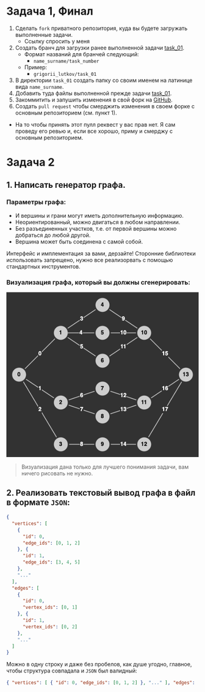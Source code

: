 # Задача 1, Финал

1. Сделать `fork` приватного репозитория, куда вы будете загружать выполненные задачи.
    - Ссылку спросить у меня
2. Создать бранч для загрузки ранее выполненной задачи [task_01](../task_01).
    - Формат названий для бранчей следующий:
      - `name_surname/task_number`
    - Пример:
      - `grigorii_lutkov/task_01`
2. В директории `task_01` создать папку со своим именем на латинице вида `name_surname`.
3. Добавить туда файлы выполненной прежде задачи [task_01](../task_01).
4. Закоммитить и запушить изменения в свой форк на [GitHub](github.com).
5. Создать `pull request` чтобы смерджить изменения в своем форке с основным репозиторием (см. пункт 1).
  - На то чтобы принять этот пулл реквест у вас прав нет. Я сам проведу его ревью и, если все хорошо, приму и смерджу с основным репозиторием.

# Задача 2

## 1. Написать генератор графа.

### Параметры графа:
- И вершины и грани могут иметь дополнительную информацию.
- Неориентированный, можно двигаться в любом направлении.
- Без разъединенных участков, т.е. от первой вершины можно добраться до любой другой.
- Вершина может быть соединена с самой собой.

Интерфейс и имплементация за вами, дерзайте!
Сторонние библиотеки использовать запрещено, нужно все реализорвать с помощью стандартных инструментов.

### Визуализация графа, который вы должны сгенерировать:
![Graph](./graph.png)

> Визуализация дана только для лучшего понимания задачи, вам ничего рисовать не нужно.

## 2. Реализовать текстовый вывод графа в файл в формате `JSON`:
```json
{
  "vertices": [
    {
      "id": 0,
      "edge_ids": [0, 1, 2]
    }, {
      "id": 1,
      "edge_ids": [3, 4, 5]
    },
    "..."
  ],
  "edges": [
    {
      "id": 0,
      "vertex_ids": [0, 1]
    }, {
      "id": 1,
      "vertex_ids": [0, 2]
    },
    "..."
  ]
}
```

Можно в одну строку и даже без пробелов, как душе угодно, главное, чтобы структура совпадала и `JSON` был валидный:
```json
{ "vertices": [ { "id": 0, "edge_ids": [0, 1, 2] }, "..." ], "edges": [ { "id": 0, "vertex_ids": [0, 1] }, "..." ] }
```
